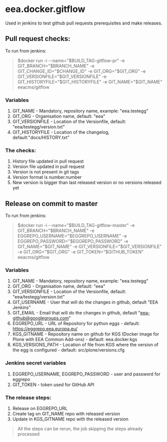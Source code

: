 # eea.docker.gitflow
Used in jenkins to test github pull requests prerequisites and make releases.

## Pull request checks:

To run from jenkins:

> $docker run -i --name="$BUILD_TAG-gitflow-pr" -e GIT_BRANCH="$BRANCH_NAME" -e GIT_CHANGE_ID="$CHANGE_ID" -e GIT_ORG="$GIT_ORG" -e GIT_VERSIONFILE="$GIT_VERSIONFILE" -e GIT_HISTORYFILE="$GIT_HISTORYFILE" -e GIT_NAME="$GIT_NAME" eeacms/gitflow

### Variables
1. GIT_NAME - Mandatory, repository name, example: "eea.testegg"
2. GIT_ORG  - Organisation name, default: "eea"
3. GIT_VERSIONFILE - Location of the Versionfile, default: "eea/testegg/version.txt"
4. GIT_HISTORYFILE - Location of the changelog, default:"docs/HISTORY.txt"


### The checks:
1. History file updated in pull request
1. Version file updated in pull request
1. Version is not present in git tags
1. Version format is number.number
1. New version is bigger than last released version or no versions released yet


## Release on commit to master

To run from jenkins:

> $docker run -i --name="$BUILD_TAG-gitflow-master" -e GIT_BRANCH="$BRANCH_NAME" -e EGGREPO_USERNAME="$EGGREPO_USERNAME" -e EGGREPO_PASSWORD="$EGGREPO_PASSWORD" -e GIT_NAME="$GIT_NAME" -e GIT_VERSIONFILE="$GIT_VERSIONFILE" -e GIT_ORG="$GIT_ORG" -e GIT_TOKEN="$GITHUB_TOKEN" eeacms/gitflow


### Variables
1. GIT_NAME - Mandatory, repository name, example: "eea.testegg"
2. GIT_ORG  - Organisation name, default: "eea"
3. GIT_VERSIONFILE - Location of the Versionfile, default: "eea/testegg/version.txt"
4. GIT_USERNAME - User that will do the changes in github, default "EEA Jenkins"
4. GIT_EMAIL - Email that will do the changes in github, default "eea-github@googlegroups.com"
1. EGGREPO_URL - URL of Repository for python eggs - default: https://eggrepo.eea.europa.eu/
1. KGS_GITNAME - Repository name on github for KGS (Docker image for Plone with EEA Common Add-ons) - default: eea.docker.kgs
1. KGS_VERSIONS_PATH - Location of file from KGS where the version of the egg is configured  - default: src/plone/versions.cfg


### Jenkins secret variables
1. EGGREPO_USERNAME, EGGREPO_PASSWORD - user and password for eggrepo
2. GIT_TOKEN - token used for GitHub API

### The release steps:
1. Release on EGGREPO_URL
2. Create tag on GIT_NAME repo with released version
3. Update in KGS_GITNAME repo with the released version

> All the steps can be rerun, the job skipping the steps already processed	          	

